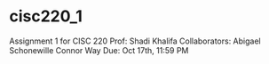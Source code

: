# cisc220_1
Assignment 1 for CISC 220
Prof: Shadi Khalifa
Collaborators: Abigael Schonewille
               Connor Way
Due: Oct 17th, 11:59 PM               
